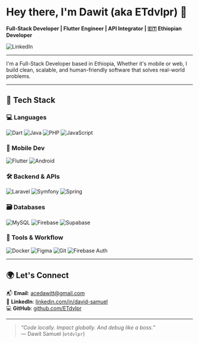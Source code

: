 # Hey there, I'm Dawit (aka ETdvlpr) 👋  
**Full-Stack Developer | Flutter Engineer | API Integrator | 🇪🇹 Ethiopian Developer**

<!-- ![Profile Views](https://komarev.com/ghpvc/?username=ETdvlpr&label=Profile%20views&color=0e75b6&style=flat&labelColor=1a1a1a)
![GitHub followers](https://img.shields.io/github/followers/ETdvlpr?style=social) -->
![LinkedIn](https://img.shields.io/badge/LinkedIn-David_Samuel-blue?logo=linkedin&style=flat&labelColor=1a1a1a)

---

I'm a Full-Stack Developer based in Ethiopia, Whether it's mobile or web, I build clean, scalable, and human-friendly software that solves real-world problems.

---

## 🧰 Tech Stack

### 💻 Languages
![Dart](https://img.shields.io/badge/Dart-0175C2?style=flat&logo=dart&logoColor=white&labelColor=1a1a1a)
![Java](https://img.shields.io/badge/Java-ED8B00?style=flat&logo=java&logoColor=white&labelColor=1a1a1a)
![PHP](https://img.shields.io/badge/PHP-777BB4?style=flat&logo=php&logoColor=white&labelColor=1a1a1a)
![JavaScript](https://img.shields.io/badge/JavaScript-F7DF1E?style=flat&logo=javascript&logoColor=black&labelColor=1a1a1a)

### 📱 Mobile Dev
![Flutter](https://img.shields.io/badge/Flutter-02569B?style=flat&logo=flutter&logoColor=white&labelColor=1a1a1a)
![Android](https://img.shields.io/badge/Android-3DDC84?style=flat&logo=android&logoColor=white&labelColor=1a1a1a)

### 🛠️ Backend & APIs
![Laravel](https://img.shields.io/badge/Laravel-F55247?style=flat&logo=laravel&logoColor=white&labelColor=1a1a1a)
![Symfony](https://img.shields.io/badge/Symfony-000000?style=flat&logo=symfony&logoColor=white&labelColor=1a1a1a)
![Spring](https://img.shields.io/badge/Spring-6DB33F?style=flat&logo=spring&logoColor=white&labelColor=1a1a1a)

### 🗃️ Databases
![MySQL](https://img.shields.io/badge/MySQL-4479A1?style=flat&logo=mysql&logoColor=white&labelColor=1a1a1a)
![Firebase](https://img.shields.io/badge/Firebase-FFCA28?style=flat&logo=firebase&logoColor=black&labelColor=1a1a1a)
![Supabase](https://img.shields.io/badge/Supabase-3ECF8E?style=flat&logo=supabase&logoColor=white&labelColor=1a1a1a)

### 🧰 Tools & Workflow
![Docker](https://img.shields.io/badge/Docker-2496ED?style=flat&logo=docker&logoColor=white&labelColor=1a1a1a)
![Figma](https://img.shields.io/badge/Figma-F24E1E?style=flat&logo=figma&logoColor=white&labelColor=1a1a1a)
![Git](https://img.shields.io/badge/Git-F05032?style=flat&logo=git&logoColor=white&labelColor=1a1a1a)
![Firebase Auth](https://img.shields.io/badge/Firebase_Auth-FFCA28?style=flat&logo=firebase&logoColor=black&labelColor=1a1a1a)

---

## 🌍 Let's Connect

📬 **Email**: [acedawitt@gmail.com](mailto:acedawitt@gmail.com)  
🔗 **LinkedIn**: [linkedin.com/in/david-samuel](https://linkedin.com/in/david-samuel-227543109)  
💻 **GitHub**: [github.com/ETdvlpr](https://github.com/ETdvlpr)  

---

> *“Code locally. Impact globally. And debug like a boss.”*  
> — Dawit Samuel (`etdvlpr`)
